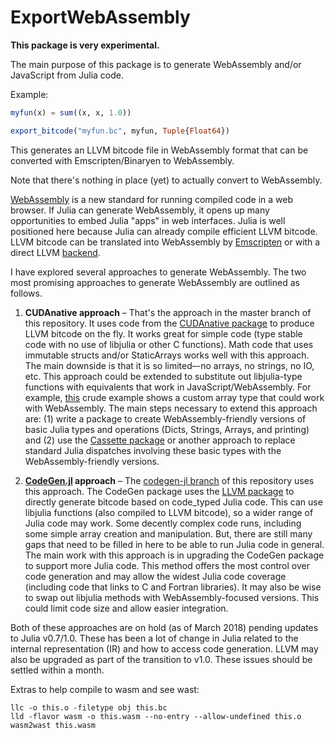 # ExportWebAssembly

**This package is very experimental.**

The main purpose of this package is to generate WebAssembly and/or JavaScript from Julia code.

Example:

```julia
myfun(x) = sum((x, x, 1.0))

export_bitcode("myfun.bc", myfun, Tuple{Float64})
```
This generates an LLVM bitcode file in WebAssembly format that can be converted with Emscripten/Binaryen to WebAssembly.

Note that there's nothing in place (yet) to actually convert to WebAssembly.

[WebAssembly](http://webassembly.org/) is a new standard for running compiled code in a web browser. If Julia can generate WebAssembly, it opens up many opportunities to embed Julia "apps" in web interfaces. Julia is well positioned here because Julia can already compile efficient LLVM bitcode. LLVM bitcode can be translated into WebAssembly by [Emscripten](http://emscripten.org/) or with a direct LLVM [backend](https://github.com/llvm-mirror/llvm/tree/master/lib/Target/WebAssembly).

I have explored several approaches to generate WebAssembly. The two most promising approaches to generate WebAssembly are outlined as follows.

1. **CUDAnative approach** – That's the approach in the master branch of this repository. It uses code from the [CUDAnative package](https://github.com/JuliaGPU/CUDAnative.jl) to produce LLVM bitcode on the fly. It works great for simple code (type stable code with no use of libjulia or other C functions). Math code that uses immutable structs and/or StaticArrays works well with this approach. The main downside is that it is so limited–-no arrays, no strings, no IO, etc. This approach could be extended to substitute out libjulia-type functions with equivalents that work in JavaScript/WebAssembly. For example, [this](https://github.com/tshort/ExportWebAssembly.jl/blob/master/examples/crude-array.jl) crude example shows a custom array type that could work with WebAssembly. The main steps necessary to extend this approach are: (1) write a package to create WebAssembly-friendly versions of basic Julia types and operations (Dicts, Strings, Arrays, and printing) and (2) use the [Cassette package](https://github.com/jrevels/Cassette.jl) or another approach to replace standard Julia dispatches involving these basic types with the WebAssembly-friendly versions.

2. **[CodeGen.jl](https://github.com/tshort/CodeGen.jl) approach** – The [codegen-jl branch](https://github.com/tshort/ExportWebAssembly.jl/tree/codegen-jl) of this repository uses this approach. The CodeGen package uses the [LLVM package](https://github.com/maleadt/LLVM.jl) to directly generate bitcode based on code_typed Julia code. This can use libjulia functions (also compiled to LLVM bitcode), so a wider range of Julia code may work. Some decently complex code runs, including some simple array creation and manipulation. But, there are still many gaps that need to be filled in here to be able to run Julia code in general. The main work with this approach is in upgrading the CodeGen package to support more Julia code. This method offers the most control over code generation and may allow the widest Julia code coverage (including code that links to C and Fortran libraries). It may also be wise to swap out libjulia methods with WebAssembly-focused versions. This could limit code size and allow easier integration.

Both of these approaches are on hold (as of March 2018) pending updates to Julia v0.7/1.0. These has been a lot of change in Julia related to the internal representation (IR) and how to access code generation. LLVM may also be upgraded as part of the transition to v1.0. These issues should be settled within a month.


Extras to help compile to wasm and see wast:

```
llc -o this.o -filetype obj this.bc
lld -flavor wasm -o this.wasm --no-entry --allow-undefined this.o
wasm2wast this.wasm
```
